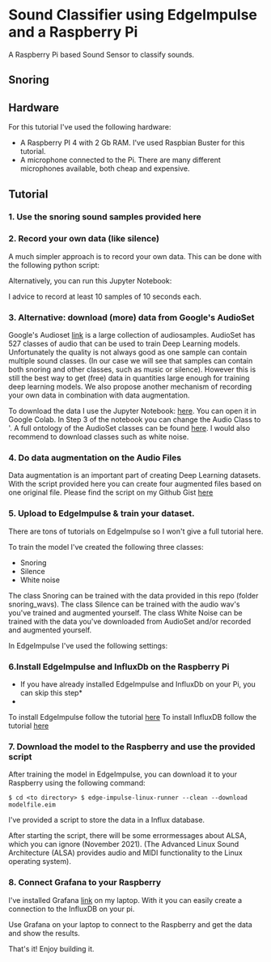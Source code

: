 # Sound Classifier using EdgeImpulse and a Raspberry Pi
A Raspberry Pi based Sound Sensor to classify sounds. 


## Snoring

## Hardware
For this tutorial I've used the following hardware:
- A Raspberry PI 4 with 2 Gb RAM. I've used Raspbian Buster for this tutorial.
- A microphone connected to the Pi. There are many different microphones available, both cheap and expensive. 

## Tutorial

### 1. Use the snoring sound samples provided here 

### 2. Record your own data (like silence)

A much simpler approach is to record your own data. This can be done with the following python script:

Alternatively, you can run this Jupyter Notebook:

I advice to record at least 10 samples of 10 seconds each.

### 3. Alternative: download (more) data from Google's AudioSet
Google's Audioset [link](https://research.google.com/audioset/index.html) is a large collection of audiosamples. AudioSet has 527 classes of audio that can be used to train Deep Learning models. Unfortunately the quality is not always good as one sample can contain multiple sound classes. (In our case we will see that samples can contain both snoring and other classes, such as music or silence). However this is still the best way to get (free) data in quantities large enough for training deep learning models. We also propose another mechanism of recording your own data in combination with data augmentation.     

To download the data I use the Jupyter Notebook: [here](https://github.com/aoifemcdonagh/audioset-processing/blob/master/demo.ipynb). You can open it in Google Colab. In Step 3 of the notebook you can change the Audio Class to '. A full ontology of the AudioSet classes can be found [here](https://research.google.com/audioset/ontology/index.html). I would also recommend to download classes such as white noise.  

### 4. Do data augmentation on the Audio Files
Data augmentation is an important part of creating Deep Learning datasets. With the script provided here you can create four augmented files based on one original file. 
Please find the script on my Github Gist [here](https://gist.github.com/MichielBbal/15b9081d41f858c3dcd2c4307e401f58#file-audio_data_augmentation-py)

### 5. Upload to EdgeImpulse & train your dataset. 

There are tons of tutorials on EdgeImpulse so I won't give a full tutorial here.

To train the model I've created the following three classes:
- Snoring
- Silence
- White noise

The class Snoring can be trained with the data provided in this repo (folder snoring_wavs).
The class Silence can be trained with the audio wav's you've trained and augmented yourself. 
The class White Noise can be trained with the data you've downloaded from AudioSet and/or recorded and augmented yourself.
 
In EdgeImpulse I've used the following settings:


### 6.Install EdgeImpulse and InfluxDb on the Raspberry Pi
* If you have already installed EdgeImpulse and InfluxDb on your Pi, you can skip this step*
* 
To install EdgeImpulse follow the tutorial [here](https://docs.edgeimpulse.com/docs/edge-impulse-for-linux)
To install InfluxDB follow the tutorial [here](https://simonhearne.com/2020/pi-influx-grafana/) 


### 7. Download the model to the Raspberry and use the provided script 

After training the model in EdgeImpulse, you can download it to your Raspberry using the following command:

`$ cd <to directory>
$ edge-impulse-linux-runner --clean --download modelfile.eim`

I've provided a script to store the data in a Influx database.

After starting the script, there will be some errormessages about ALSA, which you can ignore (November 2021). (The Advanced Linux Sound Architecture (ALSA) provides audio and MIDI functionality to the Linux operating system). 

### 8. Connect Grafana to your Raspberry
I've installed Grafana [link](https://grafana.com/) on my laptop. With it you can easily create a connection to the InfluxDB on your pi. 

Use Grafana on your laptop to connect to the Raspberry and get the data and show the results. 

That's it! Enjoy building it. 



